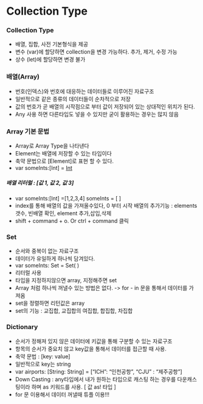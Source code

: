 Collection Type
================

### Collection Type
 - 배열, 집합, 사전 기본형식을 제공 
 - 변수 (var)에 할당하면 collection을 변경 가능하다. 추가, 제거, 수정 가능 
 - 상수 (let)에 할당하면 변경 불가

### 배열(Array)
 - 번호(인덱스)와 번호에 대응하는 데이터들로 이루어진 자료구조
 - 일반적으로 같은 종류의 데이터들이 순차적으로 저장 
 - 값의 번호가 곧 배열의 시작점으로 부터 값이 저장되어 있는 상대적인 위치가 된다.
 - Any 사용 하면 다른타입도 넣을 수 있지만 굳이 활용하는 경우는 많지 않음

### Array 기본 문법
 - Array<Element>로 Array Type을 나타낸다
 - Element는 배열에 저장할 수 있는 타입이다
 - 축약 문법으로 [Element]로 표현 할 수 있다.
 - var someInts:[Int] = [Int]( ) 
 
##### 배열 리터럴 : [값 1, 값 2, 값 3]
 - var someInts:[Int] =[1,2,3,4]
   someInts = [ ]
 - index를 통해 배열의 값을 가져올수있다, 0 부터 시작
배열의 추가기능 : elements 갯수, 빈배열 확인, element 추가,삽입,삭제
 - shift + command + o.  Or ctrl + command 클릭


### Set
 - 순서와 중복이 없는 자료구조
 - 데이터가 유일하게 하나씩 담겨있다.
 - var someInts: Set<Int> = Set<Int>( )
 - 리터럴 사용 
 - 타입을 지정하지않으면 array, 지정해주면 set
 - Array 처럼 하나씩 꺼낼수 있는 방법은 없다. -> for - in 문을 통해서 데이터를 가져옴
 - set을 정렬하면 리턴값은 array
 - set의 기능 :  교집합, 교집합의 여집합, 합집합, 차집합

### Dictionary
 - 순서가 정해져 있지 않은 데이터에 키값을 통해 구분할 수 있는 자료구조
 - 항목의 순서가 중요치 않고 key값을 통해서 데이터를 접근할 때 사용.
 - 축약 문법 : [key: value] 
 - 일반적으로 key는 string
 - var airports: [String: String] = [“ICH”: “인천공항”, “CJU” : “제주공항”]
 - Down Casting : any타입에서 내가 원하는 타입으로 캐스팅 하는 경우를 다운캐스팅이라
                             하며 as 키워드를 사용.  [ 값 as! 타입 ]
 - for 문 이용해서 데이터 꺼낼때 튜플 이용!!!

